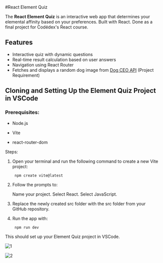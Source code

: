 #React Element Quiz


The **React Element Quiz** is an interactive web app that determines your elemental affinity based on your preferences. Built with React. Done as a final project for Codédex's React course.

## Features

- Interactive quiz with dynamic questions
- Real-time result calculation based on user answers
- Navigation using React Router
- Fetches and displays a random dog image from [Dog CEO API](https://dog.ceo/dog-api/) (Project Requirement)

## Cloning and Setting Up the Element Quiz Project in VSCode


### Prerequisites:

- Node.js

- Vite

- react-router-dom 

Steps:

1. Open your terminal and run the following command to create a new Vite project:

        npm create vite@latest

2. Follow the prompts to:

      Name your project. Select React. Select JavaScript.

3. Replace the newly created src folder with the src folder from your GitHub repository.

4. Run the app with:

        npm run dev

This should set up your Element Quiz project in VSCode.


![1](https://github.com/user-attachments/assets/de3ae3aa-9969-487b-8985-26bccdb5c01b)



![2](https://github.com/user-attachments/assets/4fb5d17f-291f-4663-84f3-6511b5b027da)


